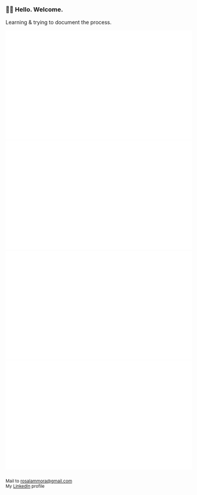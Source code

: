 ### 👋🏼 Hello. Welcome.

Learning & trying to document the process.

![](https://raw.githubusercontent.com/arommal/github-stats/master/generated/languages.svg#gh-dark-mode-only)
![](https://raw.githubusercontent.com/arommal/github-stats/master/generated/languages.svg#gh-light-mode-only)
![](https://raw.githubusercontent.com/arommal/github-stats/master/generated/overview.svg#gh-dark-mode-only)
![](https://raw.githubusercontent.com/arommal/github-stats/master/generated/overview.svg#gh-light-mode-only)

<sub>Mail to rosalammora@gmail.com</sub>\
<sup>My <a href="https://www.linkedin.com/in/rosavls/">LinkedIn</a> profile</sup>
